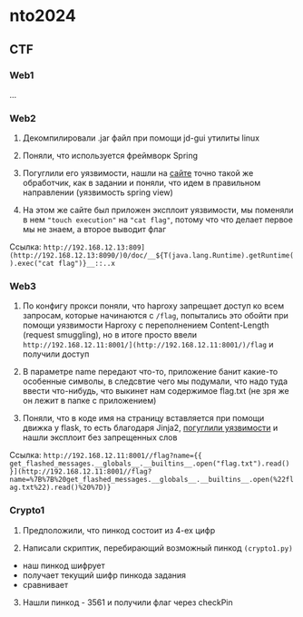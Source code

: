 # nto2024
## CTF
### Web1

…

### Web2

1) Декомпилировали .jar файл при помощи jd-gui утилиты linux

2) Поняли, что используется фреймворк Spring

3) Погуглили его уязвимости, нашли на [сайте](https://www.veracode.com/blog/secure-development/spring-view-manipulation-vulnerability) точно такой же обработчик, как в задании и поняли, что идем в правильном направлении (уязвимость spring view)

4) На этом же сайте был приложен эксплоит уязвимости, мы поменяли в нем `"touch execution"` на `"cat flag"`, потому что что делает первое мы не знаем, а второе выводит флаг

Ссылка: `http://192.168.12.13:809](http://192.168.12.13:8090/)0/doc/__${T(java.lang.Runtime).getRuntime().exec("cat flag")}__::..x`

### Web3

1) По конфигу прокси поняли, что haproxy запрещает доступ ко всем запросам, которые начинаются с `/flag`, попытались это обойти при помощи уязвимости Haproxy с переполнением Content-Length (request smuggling), но в итоге просто ввели `http://192.168.12.11:8001/](http://192.168.12.11:8001/)/flag` и получили доступ

2) В параметре name передают что-то, приложение банит какие-то особенные символы, в следсвтие чего мы подумали, что надо туда ввести что-нибудь, что выкинет нам содержимое flag.txt (не зря же он лежит в папке с приложением)

3) Поняли, что в коде имя на страницу вставляется при помощи движка у flask, то есть благодаря Jinja2, [погуглили уязвимости](https://book.hacktricks.xyz/pentesting-web/ssti-server-side-template-injection/jinja2-ssti) и нашли эксплоит без запрещенных слов

Ссылка:  `http://192.168.12.11:8001//flag?name={{ get_flashed_messages.__globals__.__builtins__.open("flag.txt").read() }](http://192.168.12.11:8001//flag?name=%7B%7B%20get_flashed_messages.__globals__.__builtins__.open(%22flag.txt%22).read()%20%7D)}`

### Crypto1

1) Предположили, что пинкод состоит из 4-ех цифр

2) Написали скриптик, перебирающий возможный пинкод `(crypto1.py)`

- наш пинкод шифрует
- получает текущий шифр пинкода задания
- сравнивает

3) Нашли пинкод - 3561 и получили флаг через checkPin
